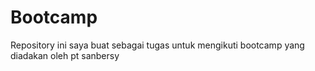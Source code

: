# Bootcamp
Repository ini saya buat sebagai tugas untuk mengikuti bootcamp yang diadakan oleh pt sanbersy
